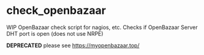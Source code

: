 # check_openbazaar
WIP OpenBazaar check script for nagios, etc. Checks if OpenBazaar Server DHT port is open (does not use NRPE)

**DEPRECATED** please see https://myopenbazaar.top/
